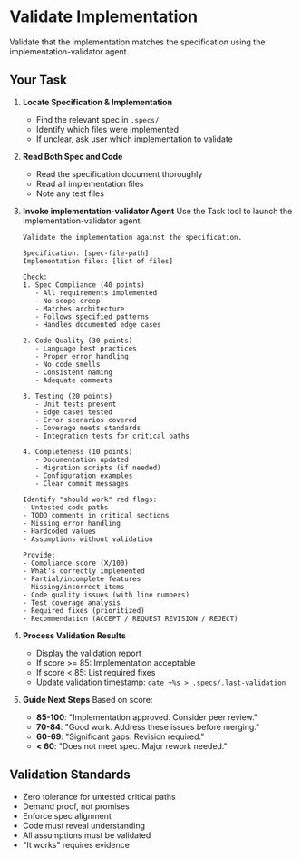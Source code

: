 # Validate Implementation

Validate that the implementation matches the specification using the implementation-validator agent.

## Your Task

1. **Locate Specification & Implementation**
   - Find the relevant spec in `.specs/`
   - Identify which files were implemented
   - If unclear, ask user which implementation to validate

2. **Read Both Spec and Code**
   - Read the specification document thoroughly
   - Read all implementation files
   - Note any test files

3. **Invoke implementation-validator Agent**
   Use the Task tool to launch the implementation-validator agent:

   ```
   Validate the implementation against the specification.

   Specification: [spec-file-path]
   Implementation files: [list of files]

   Check:
   1. Spec Compliance (40 points)
      - All requirements implemented
      - No scope creep
      - Matches architecture
      - Follows specified patterns
      - Handles documented edge cases

   2. Code Quality (30 points)
      - Language best practices
      - Proper error handling
      - No code smells
      - Consistent naming
      - Adequate comments

   3. Testing (20 points)
      - Unit tests present
      - Edge cases tested
      - Error scenarios covered
      - Coverage meets standards
      - Integration tests for critical paths

   4. Completeness (10 points)
      - Documentation updated
      - Migration scripts (if needed)
      - Configuration examples
      - Clear commit messages

   Identify "should work" red flags:
   - Untested code paths
   - TODO comments in critical sections
   - Missing error handling
   - Hardcoded values
   - Assumptions without validation

   Provide:
   - Compliance score (X/100)
   - What's correctly implemented
   - Partial/incomplete features
   - Missing/incorrect items
   - Code quality issues (with line numbers)
   - Test coverage analysis
   - Required fixes (prioritized)
   - Recommendation (ACCEPT / REQUEST REVISION / REJECT)
   ```

4. **Process Validation Results**
   - Display the validation report
   - If score >= 85: Implementation acceptable
   - If score < 85: List required fixes
   - Update validation timestamp: `date +%s > .specs/.last-validation`

5. **Guide Next Steps**
   Based on score:
   - **85-100**: "Implementation approved. Consider peer review."
   - **70-84**: "Good work. Address these issues before merging."
   - **60-69**: "Significant gaps. Revision required."
   - **< 60**: "Does not meet spec. Major rework needed."

## Validation Standards
- Zero tolerance for untested critical paths
- Demand proof, not promises
- Enforce spec alignment
- Code must reveal understanding
- All assumptions must be validated
- "It works" requires evidence
